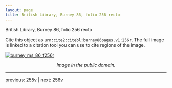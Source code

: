 ```yaml
---
layout: page
title: British Library, Burney 86, folio 256 recto
---
```


British Library, Burney 86, folio 256 recto

Cite this object as `urn:cite2:citebl:burney86pages.v1:256r`.  The full image is linked to a citation tool you can use to cite regions of the image.

[![burney_ms_86_f256r](http://www.homermultitext.org/iipsrv?IIIF=/project/homer/pyramidal/deepzoom/citebl/burney86imgs/v1/burney_ms_86_f256r.tif/full/800,/0/default.jpg)](http://www.homermultitext.org/ict2/?urn=urn:cite2:citebl:burney86imgs.v1:burney_ms_86_f256r) 

<p style="text-align: center; font-style: italic;">Image in the public domain.</p>

---

previous: [255v](../255v/) | next: [256v](../256v/)